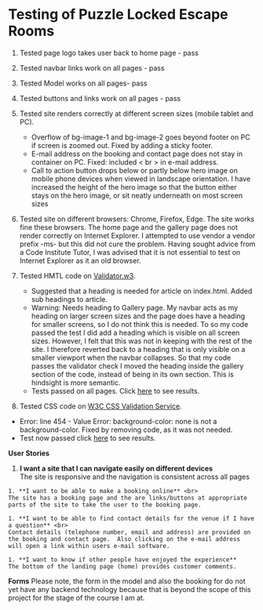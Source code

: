 # Testing of Puzzle Locked Escape Rooms

1. Tested page logo takes user back to home page - pass
1. Tested navbar links work on all pages - pass
1. Tested Model works on all pages- pass   
1. Tested buttons and links work on all pages - pass
1. Tested site renders correctly at different screen sizes (mobile tablet and PC).  
    - Overflow of bg-image-1 and bg-image-2 goes beyond footer on PC if screen is zoomed out.  Fixed by adding a sticky footer.
    - E-mail address on the booking and contact page does not stay in container on PC. Fixed: included < br > in e-mail address.  
    - Call to action button drops below or partly below hero image on mobile phone devices when viewed in landscape orientation.  I have increased the height of the hero image so that the button either stays on the hero image, or sit neatly underneath on most screen sizes

1. Tested site on different browsers: Chrome, Firefox, Edge.  The site works fine these browsers.  The home page and the gallery page does not render correctly on Internet Explorer.  I attempted to use vendor a vendor prefix -ms- but this did not cure the problem.  Having sought advice from a Code Institute Tutor, I was advised that it is not essential to test on Internet Explorer as it an old browser. 

1. Tested HMTL code on [Validator.w3](https://validator.w3.org/).  

    - Suggested that a heading is needed for article on index.html.  Added sub headings to article.
    - Warning: Needs heading to Gallery page.  My navbar acts as my heading on larger screen sizes and the page does have a heading for smaller screens, so I do not think this is needed. To so my code passed the test I did add a heading which is visible on all screen sizes.  However, I felt that this was not in keeping with the rest of the site.  I therefore reverted back to a heading that is only visible on a smaller viewport when the navbar collapses.  So that my code passes the validator check I moved the heading inside the gallery section of the code, instead of being in its own section.  This is hindsight is more semantic.
    - Tests passed on all pages.  Click [here]() to see results.

 1. Tested CSS code on [W3C CSS Validation Service](https://jigsaw.w3.org/css-validator/#validate_by_input+with_options).
  -  Error: line 454 - Value Error: background-color: none is not a background-color.  Fixed by removing code, as it was not needed.
  - Test now passed click [here]() to see results.

  **User Stories**

   1. **I want a site that I can navigate easily on different devices** <br>
    The site is responsive and the navigation is consistent across all pages

    1. **I want to be able to make a booking online** <br>
    The site has a booking page and the are links/buttons at appropriate parts of the site to take the user to the booking page.

    1. **I want to be able to find contact details for the venue if I have a question** <br>
    Contact details (telephone number, email and address) are provided on the booking and contact page.  Also clicking on the e-mail address will open a link within users e-mail software.

    1. **I want to know if other people have enjoyed the experience**
    The bottom of the landing page (home) provides customer comments. 

**Forms**
Please note, the form in the model and also the booking for do not yet have any backend technology because that is beyond the scope of this project for the stage of the course I am at.





